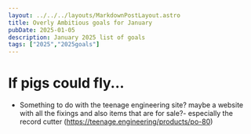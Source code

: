 ```yaml
---
layout: ../../../layouts/MarkdownPostLayout.astro
title: Overly Ambitious goals for January
pubDate: 2025-01-05
description: January 2025 list of goals
tags: ["2025","2025goals"]
---
```


# If pigs could fly...

- Something to do with the teenage engineering site? maybe a website with all the fixings and also items that are for sale?- especially the record cutter (https://teenage.engineering/products/po-80)




 


